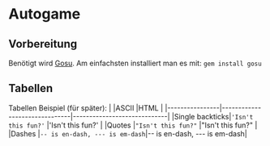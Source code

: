 # Autogame

## Vorbereitung

Benötigt wird [Gosu](https://github.com/gosu/gosu). Am einfachsten installiert man es mit: 
`gem install gosu`

## Tabellen

Tabellen Beispiel (für später):
|                |ASCII                          |HTML                         |
|----------------|-------------------------------|-----------------------------|
|Single backticks|`'Isn't this fun?'`            |'Isn't this fun?'            |
|Quotes          |`"Isn't this fun?"`            |"Isn't this fun?"            |
|Dashes          |`-- is en-dash, --- is em-dash`|-- is en-dash, --- is em-dash|


